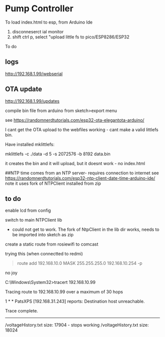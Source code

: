 # Pump Controller
To load index.html to esp, from Arduino Ide
1. disconneserct ial monitor
2. shift ctrl p, select "upload little fs to pico/ESP8286/ESP32

To do

## logs
http://192.168.1.99/webserial

## OTA update
http://192.168.1.99/updates

compile bin file from arduino from sketch>export menu

see https://randomnerdtutorials.com/esp32-ota-elegantota-arduino/

I cant get the OTA upload to the webfiles working - cant make a valid littlefs bin. 

Have installed mklittlefs:

  mklittlefs -c ./data -d 5  -s 2072576 -b 8192 data.bin


it creates the bin and it will upload, but it doesnt work - no index.html


##NTP
time comes from an NTP server- requires connection to internet
 see https://randomnerdtutorials.com/esp32-ntp-client-date-time-arduino-ide/
 note it uses  fork of NTPClient installed from zip


## to do



enable lcd from config

switch to main NTPClient lib
- could not get to work. The fork of NtpClient in the lib dir works, needs to be imported into sketch as zip


create  a static route from rosiewifi to comcast

trying this (when connectted to redmi)

>route add 192.168.10.0 MASK 255.255.255.0 192.168.10.254 -p 

no  joy


C:\Windows\System32>tracert 192.168.10.99

Tracing route to 192.168.10.99 over a maximum of 30 hops

  1     *        *     PatsXPS [192.168.31.243]  reports: Destination host unreachable.

Trace complete.




----
/voltageHistory.txt size: 17904 - stops  working
/voltageHistory.txt size: 18024


